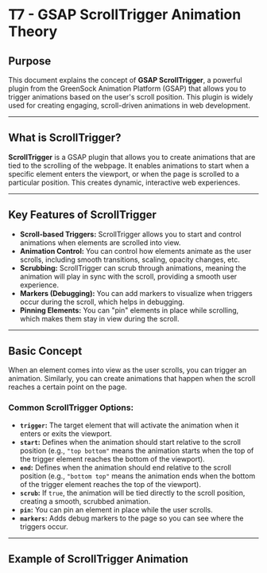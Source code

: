 
# T7 - GSAP ScrollTrigger Animation Theory

## Purpose
This document explains the concept of **GSAP ScrollTrigger**, a powerful plugin from the GreenSock Animation Platform (GSAP) that allows you to trigger animations based on the user's scroll position. This plugin is widely used for creating engaging, scroll-driven animations in web development.

---

## What is ScrollTrigger?

**ScrollTrigger** is a GSAP plugin that allows you to create animations that are tied to the scrolling of the webpage. It enables animations to start when a specific element enters the viewport, or when the page is scrolled to a particular position. This creates dynamic, interactive web experiences.

---

## Key Features of ScrollTrigger

- **Scroll-based Triggers:** ScrollTrigger allows you to start and control animations when elements are scrolled into view.
- **Animation Control:** You can control how elements animate as the user scrolls, including smooth transitions, scaling, opacity changes, etc.
- **Scrubbing:** ScrollTrigger can scrub through animations, meaning the animation will play in sync with the scroll, providing a smooth user experience.
- **Markers (Debugging):** You can add markers to visualize when triggers occur during the scroll, which helps in debugging.
- **Pinning Elements:** You can "pin" elements in place while scrolling, which makes them stay in view during the scroll.
  
---
## Basic Concept

When an element comes into view as the user scrolls, you can trigger an animation. Similarly, you can create animations that happen when the scroll reaches a certain point on the page.

### Common ScrollTrigger Options:

- **`trigger`:** The target element that will activate the animation when it enters or exits the viewport.
- **`start`:** Defines when the animation should start relative to the scroll position (e.g., `"top bottom"` means the animation starts when the top of the trigger element reaches the bottom of the viewport).
- **`end`:** Defines when the animation should end relative to the scroll position (e.g., `"bottom top"` means the animation ends when the bottom of the trigger element reaches the top of the viewport).
- **`scrub`:** If `true`, the animation will be tied directly to the scroll position, creating a smooth, scrubbed animation.
- **`pin`:** You can pin an element in place while the user scrolls.
- **`markers`:** Adds debug markers to the page so you can see where the triggers occur.

---

## Example of ScrollTrigger Animation
